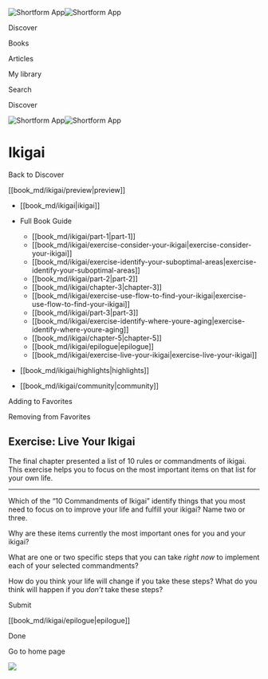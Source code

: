 ![Shortform App](/img/logo.36a2399e.svg)![Shortform App](/img/logo-dark.70c1b072.svg)

Discover

Books

Articles

My library

Search

Discover

![Shortform App](/img/logo.36a2399e.svg)![Shortform App](/img/logo-dark.70c1b072.svg)

# Ikigai

Back to Discover

[[book_md/ikigai/preview|preview]]

  * [[book_md/ikigai|ikigai]]
  * Full Book Guide

    * [[book_md/ikigai/part-1|part-1]]
    * [[book_md/ikigai/exercise-consider-your-ikigai|exercise-consider-your-ikigai]]
    * [[book_md/ikigai/exercise-identify-your-suboptimal-areas|exercise-identify-your-suboptimal-areas]]
    * [[book_md/ikigai/part-2|part-2]]
    * [[book_md/ikigai/chapter-3|chapter-3]]
    * [[book_md/ikigai/exercise-use-flow-to-find-your-ikigai|exercise-use-flow-to-find-your-ikigai]]
    * [[book_md/ikigai/part-3|part-3]]
    * [[book_md/ikigai/exercise-identify-where-youre-aging|exercise-identify-where-youre-aging]]
    * [[book_md/ikigai/chapter-5|chapter-5]]
    * [[book_md/ikigai/epilogue|epilogue]]
    * [[book_md/ikigai/exercise-live-your-ikigai|exercise-live-your-ikigai]]
  * [[book_md/ikigai/highlights|highlights]]
  * [[book_md/ikigai/community|community]]



Adding to Favorites 

Removing from Favorites 

## Exercise: Live Your Ikigai

The final chapter presented a list of 10 rules or commandments of ikigai. This exercise helps you to focus on the most important items on that list for your own life.

* * *

Which of the “10 Commandments of Ikigai” identify things that you most need to focus on to improve your life and fulfill your ikigai? Name two or three.

Why are these items currently the most important ones for you and your ikigai?

What are one or two specific steps that you can take _right now_ to implement each of your selected commandments?

How do you think your life will change if you take these steps? What do you think will happen if you _don’t_ take these steps?

Submit 

[[book_md/ikigai/epilogue|epilogue]]

Done

Go to home page 

![](https://bat.bing.com/action/0?ti=56018282&Ver=2&mid=2daf8bbd-bb0c-4e61-8ae7-3be744b1d95f&sid=49fff5b0636c11eeb9c611038afc8668&vid=4a005010636c11ee80c703d4c4a7acd5&vids=0&msclkid=N&pi=0&lg=en-US&sw=800&sh=600&sc=24&nwd=1&tl=Shortform%20%7C%20Book&p=https%3A%2F%2Fwww.shortform.com%2Fapp%2Fbook%2Fikigai%2Fexercise-live-your-ikigai&r=&lt=348&evt=pageLoad&sv=1&rn=162036)
